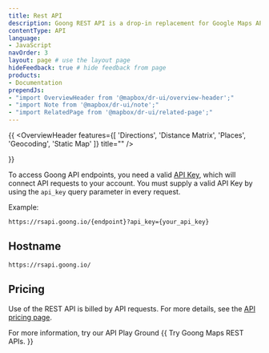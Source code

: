 ```yaml
---
title: Rest API
description: Goong REST API is a drop-in replacement for Google Maps API, only endpoint and API-key change necessary. Request and Response format same as Google Maps.
contentType: API
language:
- JavaScript
navOrder: 3
layout: page # use the layout page
hideFeedback: true # hide feedback from page
products:
- Documentation
prependJs:
- "import OverviewHeader from '@mapbox/dr-ui/overview-header';"
- "import Note from '@mapbox/dr-ui/note';"
- "import RelatedPage from '@mapbox/dr-ui/related-page';"
---
```

{{
    <OverviewHeader
        features={[
            'Directions',
            'Distance Matrix',
            'Places',
            'Geocoding',
            'Static Map'
        ]}
        title=""
    />
            <Note theme="beta" title="Goong Maps APIs is a drop-in replacement for Google Maps APIs, only endpoint and API-key change necessary. Request and Response format same as Google Maps">
        <p></p>
    </Note>
}}

To access Goong API endpoints, you need a valid [API Key](https://docs.goong.io/help/#api-key), which will connect API requests to your account. You must supply a valid API Key by using the `api_key` query parameter in every request.  

Example: 
```
https://rsapi.goong.io/{endpoint}?api_key={your_api_key}
```
## Hostname

```
https://rsapi.goong.io/
```

## Pricing
Use of the REST API is billed by API requests. For more details, see the [API pricing page](https://goong.io/full-pricing).  

For more information, try our API Play Ground
{{
    <RelatedPage
    contentType="playground"
    title="Goong API Playground"
    URL="https://inspector.goong.io"
    >
    Try Goong Maps REST APIs.
    </RelatedPage>
}}